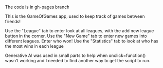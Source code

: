The code is in gh-pages branch

This is the GameOfGames app, used to keep track of games between friends!

Use the "League" tab to enter look at all leagues, with the add new league button in the corner.
Use the "New Game" tab to enter new games into different leagues. Enter who won!
Use the "Statistics" tab to look at who has the most wins in each league

Generative AI was used in small parts to help when onclick=function() wasn't working and I needed to find another way to get the script to run.
